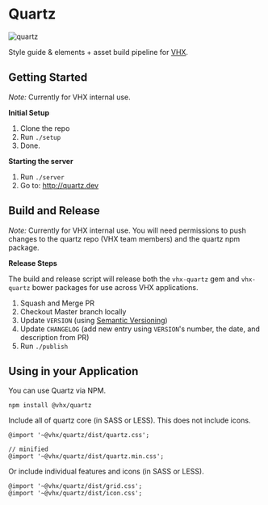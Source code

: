 # Quartz
![quartz](https://github.com/vhx/quartz/blob/master/app/public/quartz.screenshot.jpg)

Style guide &amp; elements + asset build pipeline for [VHX](http://vhx.tv).<br>

## Getting Started

*Note:* Currently for VHX internal use.

**Initial Setup**

1. Clone the repo
1. Run `./setup`
1. Done.

**Starting the server**

1. Run `./server`
1. Go to: http://quartz.dev

## Build and Release

*Note:* Currently for VHX internal use. You will need permissions to push changes
to the quartz repo (VHX team members) and the quartz npm package.

**Release Steps**

The build and release script will release both the `vhx-quartz` gem and `vhx-quartz` bower packages for use across VHX applications.

1. Squash and Merge PR
1. Checkout Master branch locally
1. Update `VERSION` (using [Semantic Versioning](http://semver.org/))
1. Update `CHANGELOG` (add new entry using `VERSION`'s number, the date, and description from PR)
1. Run `./publish`

## Using in your Application

You can use Quartz via NPM.

```
npm install @vhx/quartz
```

Include all of quartz core (in SASS or LESS). This does not include icons.
```
@import '~@vhx/quartz/dist/quartz.css';

// minified
@import '~@vhx/quartz/dist/quartz.min.css';
```

Or include individual features and icons (in SASS or LESS).
```
@import '~@vhx/quartz/dist/grid.css';
@import '~@vhx/quartz/dist/icon.css';
```